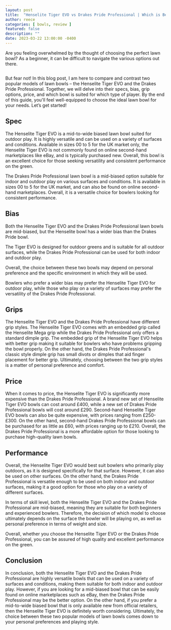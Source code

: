 ```yaml
---
layout: post
title:  "Henselite Tiger EVO vs Drakes Pride Professional | Which is Best?"
author: reece
categories: [ bowls, review ]
featured: false
description: ""
date: 2023-03-22 13:00:00 -0400
---
```

    

<!-- wp:paragraph -->
<p xmlns="http://www.w3.org/1999/xhtml">Are you feeling overwhelmed by the thought of choosing the perfect lawn bowl? As a beginner, it can be difficult to navigate the various options out there. </p>
<!-- /wp:paragraph -->

<!-- wp:image {"id":1943,"sizeSlug":"large","linkDestination":"none"} -->
<figure class="wp-block-image size-large"><img src="/img/posts/henselite-tiger-evo-vs-drakes-pride-professional-1024x576.jpg" alt="" class="wp-image-1943"/></figure>
<!-- /wp:image -->

<!-- wp:paragraph -->
<p>But fear not! In this blog post, I am here to compare and contrast two popular models of lawn bowls – the Henselite Tiger EVO and the Drakes Pride Professional. Together, we will delve into their specs, bias, grip options, price, and which bowl is suited for which type of player. By the end of this guide, you'll feel well-equipped to choose the ideal lawn bowl for your needs. Let’s get started!</p>
<!-- /wp:paragraph -->

<!-- wp:heading -->
<h2>Spec</h2>
<!-- /wp:heading -->

<!-- wp:block {"ref":2723} /-->

<!-- wp:paragraph -->
<p>The Henselite Tiger EVO is a mid-to-wide biased lawn bowl suited for outdoor play. It is highly versatile and can be used on a variety of surfaces and conditions. Available in sizes 00 to 5 for the UK market only, the Henselite Tiger EVO is not commonly found on online second-hand marketplaces like eBay, and is typically purchased new. Overall, this bowl is an excellent choice for those seeking versatility and consistent performance on the green.</p>
<!-- /wp:paragraph -->

<!-- wp:block {"ref":2685} /-->

<!-- wp:paragraph -->
<p>The Drakes Pride Professional lawn bowl is a mid-biased option suitable for indoor and outdoor play on various surfaces and conditions. It is available in sizes 00 to 5 for the UK market, and can also be found on online second-hand marketplaces. Overall, it is a versatile choice for bowlers looking for consistent performance.</p>
<!-- /wp:paragraph -->

<!-- wp:heading -->
<h2>Bias</h2>
<!-- /wp:heading -->

<!-- wp:paragraph -->
<p>Both the Henselite Tiger EVO and the Drakes Pride Professional lawn bowls are mid-biased, but the Henselite bowl has a wider bias than the Drakes Pride bowl. </p>
<!-- /wp:paragraph -->

<!-- wp:block {"ref":2838} /-->

<!-- wp:paragraph -->
<p>The Tiger EVO is designed for outdoor greens and is suitable for all outdoor surfaces, while the Drakes Pride Professional can be used for both indoor and outdoor play.</p>
<!-- /wp:paragraph -->

<!-- wp:paragraph -->
<p>Overall, the choice between these two bowls may depend on personal preference and the specific environment in which they will be used. </p>
<!-- /wp:paragraph -->

<!-- wp:block {"ref":2809} /-->

<!-- wp:paragraph -->
<p>Bowlers who prefer a wider bias may prefer the Henselite Tiger EVO for outdoor play, while those who play on a variety of surfaces may prefer the versatility of the Drakes Pride Professional.</p>
<!-- /wp:paragraph -->

<!-- wp:heading -->
<h2>Grips</h2>
<!-- /wp:heading -->

<!-- wp:paragraph -->
<p>The Henselite Tiger EVO and the Drakes Pride Professional have different grip styles. The Henselite Tiger EVO comes with an embedded grip called the Henselite Mega grip while the Drakes Pride Professional only offers a standard dimple grip. The embedded grip of the Henselite Tiger EVO helps with better grip making it suitable for bowlers who have problems gripping the bowl properly. On the other hand, the Drakes Pride Professional's classic style dimple grip has small divots or dimples that aid finger placement for better grip. Ultimately, choosing between the two grip styles is a matter of personal preference and comfort.</p>
<!-- /wp:paragraph -->

<!-- wp:heading -->
<h2>Price</h2>
<!-- /wp:heading -->

<!-- wp:paragraph -->
<p>When it comes to price, the Henselite Tiger EVO is significantly more expensive than the Drakes Pride Professional. A brand new set of Henselite Tiger EVO bowls can cost around £400, while a new set of Drakes Pride Professional bowls will cost around £290. Second-hand Henselite Tiger EVO bowls can also be quite expensive, with prices ranging from £250-£300. On the other hand, second-hand Drakes Pride Professional bowls can be purchased for as little as £60, with prices ranging up to £210. Overall, the Drakes Pride Professional is a more affordable option for those looking to purchase high-quality lawn bowls.</p>
<!-- /wp:paragraph -->

<!-- wp:heading -->
<h2>Performance</h2>
<!-- /wp:heading -->

<!-- wp:paragraph -->
<p>Overall, the Henselite Tiger EVO would best suit bowlers who primarily play outdoors, as it is designed specifically for that surface. However, it can also be used on other surfaces. On the other hand, the Drakes Pride Professional is versatile enough to be used on both indoor and outdoor surfaces, making it a good option for those who play on a variety of different surfaces.</p>
<!-- /wp:paragraph -->

<!-- wp:paragraph -->
<p>In terms of skill level, both the Henselite Tiger EVO and the Drakes Pride Professional are mid-biased, meaning they are suitable for both beginners and experienced bowlers. Therefore, the decision of which model to choose ultimately depends on the surface the bowler will be playing on, as well as personal preference in terms of weight and size.</p>
<!-- /wp:paragraph -->

<!-- wp:paragraph -->
<p>Overall, whether you choose the Henselite Tiger EVO or the Drakes Pride Professional, you can be assured of high quality and excellent performance on the green.</p>
<!-- /wp:paragraph -->

<!-- wp:heading -->
<h2>Conclusion</h2>
<!-- /wp:heading -->

<!-- wp:paragraph -->
<p>In conclusion, both the Henselite Tiger EVO and the Drakes Pride Professional are highly versatile bowls that can be used on a variety of surfaces and conditions, making them suitable for both indoor and outdoor play. However, if you are looking for a mid-biased bowl that can be easily found on online marketplaces such as eBay, then the Drakes Pride Professional may be the better option. On the other hand, if you prefer a mid-to-wide biased bowl that is only available new from official retailers, then the Henselite Tiger EVO is definitely worth considering. Ultimately, the choice between these two popular models of lawn bowls comes down to your personal preferences and playing style.</p>
<!-- /wp:paragraph -->
    
